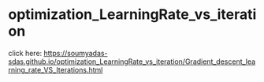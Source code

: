 # optimization_LearningRate_vs_iteration

click here: https://soumyadas-sdas.github.io/optimization_LearningRate_vs_iteration/Gradient_descent_learning_rate_VS_Iterations.html
